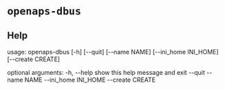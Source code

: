 # `openaps-dbus`

## Help
usage: openaps-dbus [-h] [--quit] [--name NAME] [--ini_home INI_HOME]
                    [--create CREATE]

optional arguments:
  -h, --help           show this help message and exit
  --quit
  --name NAME
  --ini_home INI_HOME
  --create CREATE
